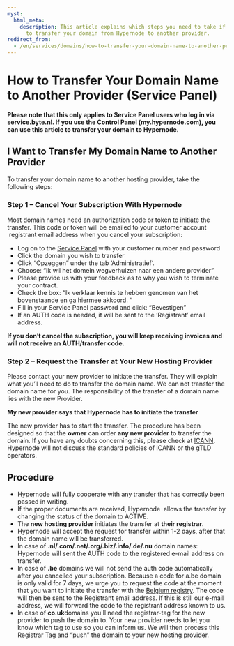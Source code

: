 ```yaml
---
myst:
  html_meta:
    description: This article explains which steps you need to take if you choose
      to transfer your domain from Hypernode to another provider.
redirect_from:
  - /en/services/domains/how-to-transfer-your-domain-name-to-another-provider/
---
```


<!-- source: https://support.hypernode.com/en/services/domains/how-to-transfer-your-domain-name-to-another-provider/ -->

# How to Transfer Your Domain Name to Another Provider (Service Panel)

**Please note that this only applies to Service Panel users who log in via service.byte.nl. If you use the Control Panel (my.hypernode.com), you can use this article to transfer your domain to Hypernode.**

## **I Want to Transfer My Domain Name to Another Provider**

To transfer your domain name to another hosting provider, take the following steps:

### **Step 1 – Cancel Your Subscription With Hypernode**

Most domain names need an authorization code or token to initiate the transfer. This code or token will be emailed to your customer account  registrant email address when you cancel your subscription:

- Log on to the [Service Panel](https://auth.byte.nl/) with your customer number and password
- Click the domain you wish to transfer
- Click “Opzeggen” under the tab ‘Administratief’.
- Choose: “Ik wil het domein wegverhuizen naar een andere provider”
- Please provide us with your feedback as to why you wish to terminate your contract.
- Check the box: “Ik verklaar kennis te hebben genomen van het bovenstaande en ga hiermee akkoord. “
- Fill in your Service Panel password and click: “Bevestigen”
- If an AUTH code is needed, it will be sent to the ‘Registrant’ email address.

**If you don’t cancel the subscription, you will keep receiving invoices and will not receive an AUTH/transfer code.**

### **Step 2 – Request the Transfer at Your New Hosting Provider**

Please contact your new provider to initiate the transfer. They will explain what you’ll need to do to transfer the domain name. We can not transfer the domain name for you. The responsibility of the transfer of a domain name lies with the new Provider.

**My new provider says that Hypernode has to initiate the transfer**

The new provider has to start the transfer. The procedure has been designed so that the **owner** can order **any new provider** to transfer the domain. If you have any doubts concerning this, please check at [ICANN](http://www.icann.org/). Hypernode will not discuss the standard policies of ICANN or the gTLD operators.

## **Procedure**

- Hypernode will fully cooperate with any transfer that has correctly been passed in writing.
- If the proper documents are received, Hypernode  allows the transfer by changing the status of the domain to ACTIVE.
- The **new hosting provider** initiates the transfer at **their registrar**.
- Hypernode will accept the request for transfer within 1-2 days, after that the domain name will be transferred.
- In case of **.nl/.com/.net/.org/.biz/.info/.de/.nu** domain names: Hypernode will sent the AUTH code to the registered e-mail address on transfer.
- In case of **.be** domains we will not send the auth code automatically after you cancelled your subscription. Because a code for a.be domain is only valid for 7 days, we urge you to request the code at the moment that you want to initiate the transfer with the [Belgium registry](https://www.dnsbelgium.be/nl). The code will then be sent to the Registrant email address. If this is still our e-mail address, we will forward the code to the registrant address known to us.
- In case of **co.uk**domains you'll need the registrar-tag for the new provider to push the domain to. Your new provider needs to let you know which tag to use so you can inform us. We will then process this Registrar Tag and “push” the domain to your new hosting provider.
